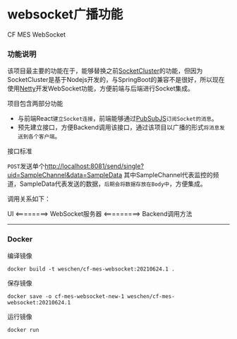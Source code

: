 # websocket广播功能
CF MES WebSocket

### 功能说明

该项目最主要的功能在于，能够替换之前[SocketCluster](https://www.socketcluster.io/)的功能，但因为SocketCluster是基于Nodejs开发的，与SpringBoot的兼容不是很好，所以现在使用[Netty](https://netty.io/)开发WebSocket功能，方便前端与后端进行Socket集成。

项目包含两部分功能
* 与前端React`建立Socket连接`，前端能够通过[PubSubJS](https://github.com/mroderick/PubSubJS)`订阅Socket的消息`。
* 预先建立接口，方便Backend调用该接口，通过该项目以广播的形式`将消息发送到各个客户端`。



接口标准

`POST`发送单个[http://localhost:8081/send/single?uid=SampleChannel&data=SampleData](http://localhost:8081/send/single?uid=SampleChannel&data=SampleData)
其中SampleChannel代表监控的频道，SampleData代表发送的数据，`后期会将数据存放在Body中`，方便集成。


调用关系如下：

UI   <========>    WebSocket服务器   <=========>   Backend调用方法


---


### Docker
编译镜像
```shell script
docker build -t weschen/cf-mes-websocket:20210624.1 .
```
保存镜像
```shell script
docker save -o cf-mes-websocket-new-1 weschen/cf-mes-websocket:20210624.1
```
运行镜像
```shell script
docker run
```
